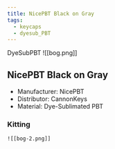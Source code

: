 ```yaml
---
title: NicePBT Black on Gray
tags:
  - keycaps
  - dyesub_PBT
---
```

DyeSubPBT
![[bog.png]]

## NicePBT Black on Gray

- Manufacturer: NicePBT
- Distributor: CannonKeys
- Material: Dye-Sublimated PBT

### Kitting

    ![[bog-2.png]]
